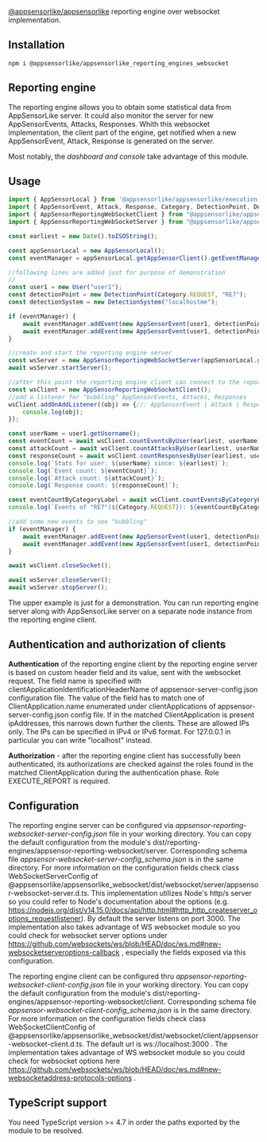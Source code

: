 [@appsensorlike/appsensorlike](https://www.npmjs.com/package/@appsensorlike/appsensorlike) reporting engine over websocket implementation.


Installation
---
`````
npm i @appsensorlike/appsensorlike_reporting_engines_websocket
`````


Reporting engine
---
The reporting engine allows you to obtain some statistical data from AppSensorLike server. It could also monitor the server for new AppSensorEvents, Attacks, Responses. Whith this websocket implementation, the client part of the engine, get notified when a new AppSensorEvent, Attack, Response is generated on the server. 

Most notably, the *dashboard and console* take advantage of this module. 


Usage
---
`````javascript
import { AppSensorLocal } from '@appsensorlike/appsensorlike/execution-modes/appsensor-local/appsensor_local.js';
import { AppSensorEvent, Attack, Response, Category, DetectionPoint, DetectionSystem, User } from "@appsensorlike/appsensorlike/core/core.js";
import { AppSensorReportingWebSocketClient } from "@appsensorlike/appsensorlike_reporting_engines_websocket/client";
import { AppSensorReportingWebSocketServer } from "@appsensorlike/appsensorlike_reporting_engines_websocket/server";

const earliest = new Date().toISOString();

const appSensorLocal = new AppSensorLocal();
const eventManager = appSensorLocal.getAppSensorClient().getEventManager();

//following lines are added just for purpose of demonstration
//
const user1 = new User("user1");
const detectionPoint = new DetectionPoint(Category.REQUEST, "RE7");
const detectionSystem = new DetectionSystem("localhostme");

if (eventManager) {
    await eventManager.addEvent(new AppSensorEvent(user1, detectionPoint, detectionSystem)); 
    await eventManager.addEvent(new AppSensorEvent(user1, detectionPoint, detectionSystem)); //new instance every time to set timestamp
}

//create and start the reporting engine server
const wsServer = new AppSensorReportingWebSocketServer(appSensorLocal.getAppSensorServer());
await wsServer.startServer();

//after this point the reporting engine client can connect to the reporting engine server
const wsClient = new AppSensorReportingWebSocketClient();
//add a listener for "bubbling" AppSensorEvents, Attacks, Responses
wsClient.addOnAddListener((obj) => {//: AppSensorEvent | Attack | Response) => {
    console.log(obj);
});

const userName = user1.getUsername();
const eventCount = await wsClient.countEventsByUser(earliest, userName);
const attackCount = await wsClient.countAttacksByUser(earliest, userName);
const responseCount = await wsClient.countResponsesByUser(earliest, userName);
console.log(`Stats for user: ${userName} since: ${earliest}`);
console.log(`Event count: ${eventCount}`);
console.log(`Attack count: ${attackCount}`);
console.log(`Response count: ${responseCount}`);

const eventCountByCategoryLabel = await wsClient.countEventsByCategoryLabel(earliest, Category.REQUEST, "RE7");
console.log(`Events of "RE7"(${Category.REQUEST}): ${eventCountByCategoryLabel}`);

//add some new events to see "bubbling"
if (eventManager) {
    await eventManager.addEvent(new AppSensorEvent(user1, detectionPoint, detectionSystem)); 
    await eventManager.addEvent(new AppSensorEvent(user1, detectionPoint, detectionSystem)); //new instance every time to set timestamp
}

await wsClient.closeSocket();

await wsServer.closeServer();
await wsServer.stopServer();
`````

The upper example is just for a demonstration. You can run reporting engine server along with AppSensorLike server on a separate node instance from the reporting engine client.


Authentication and authorization of clients
---
**Authentication** of the reporting engine client by the reporting engine server is based on custom header field and its value, sent with the websocket request. The field name is specified with clientApplicationIdentificationHeaderName of appsensor-server-config.json configuration file. The value of the field has to match one of ClientApplication.name enumerated under clientApplications of appsensor-server-config.json config file. If in the matched ClientApplication is present ipAddresses, this narrows down further the clients. These are allowed IPs only. The IPs can be specified in IPv4 or IPv6 format. For 127.0.0.1 in particular you can write "localhost" instead.

**Authorization** - after the reporting engine client has successfully been authenticated, its authorizations are checked against the roles found in the matched ClientApplication during the authentication phase. Role EXECUTE_REPORT is required.


Configuration
---
The reporting engine server can be configured via *appsensor-reporting-websocket-server-config.json* file in your working directory. You can copy the default configuration from the module's dist/reporting-engines/appsensor-reporting-websocket/server. Corresponding schema file *appsensor-websocket-server-config_schema.json* is in the same directory. For more information on the configuration fields check class WebSocketServerConfig of @appsensorlike/appsensorlike_websocket/dist/websocket/server/appsensor-websocket-server.d.ts. This implementation utilizes Node's http/s server so you could refer to Node's documentation about the options (e.g. https://nodejs.org/dist/v14.15.0/docs/api/http.html#http_http_createserver_options_requestlistener). By default the server listens on port 3000. The implementation also takes advantage of WS websocket module so you could check for websocket server options under https://github.com/websockets/ws/blob/HEAD/doc/ws.md#new-websocketserveroptions-callback , especially the fields exposed via this configuration.

The reporting engine client can be configured thru *appsensor-reporting-websocket-client-config.json* file in your working directory. You can copy the default configuration from the module's dist/reporting-engines/appsensor-reporting-websocket/client. Corresponding schema file *appsensor-websocket-client-config_schema.json* is in the same directory. For more information on the configuration fields check class WebSocketClientConfig of @appsensorlike/appsensorlike_websocket/dist/websocket/client/appsensor-websocket-client.d.ts. The default url is ws://localhost:3000 . The implementation takes advantage of WS websocket module so you could check for websocket options here  https://github.com/websockets/ws/blob/HEAD/doc/ws.md#new-websocketaddress-protocols-options .


TypeScript support
---
You need TypeScript version >= 4.7 in order the paths exported by the module to be resolved.
